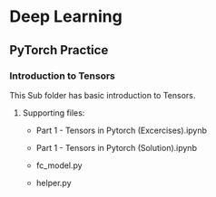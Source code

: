 # Deep Learning

## PyTorch Practice

### Introduction to Tensors

This Sub folder has basic introduction to Tensors. 

1. Supporting files:

    - Part 1 - Tensors in Pytorch (Excercises).ipynb

    - Part 1 - Tensors in Pytorch (Solution).ipynb

    - fc_model.py
    
    - helper.py

